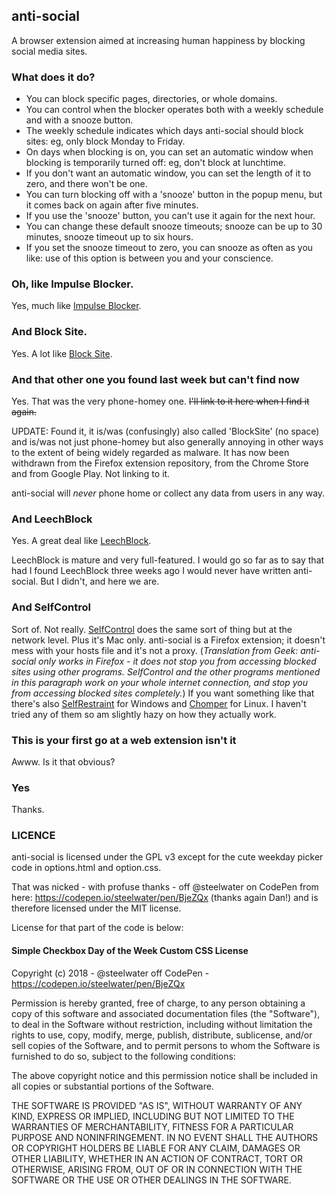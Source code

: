 ## anti-social

A browser extension aimed at increasing human happiness by blocking social
media sites.

### What does it do?

* You can block specific pages, directories, or whole domains.
* You can control when the blocker operates both with a weekly schedule and with a snooze button.
* The weekly schedule indicates which days anti-social should block sites: eg, only block Monday to Friday.
* On days when blocking is on, you can set an automatic window when blocking is temporarily turned off: eg, don't block at lunchtime.
* If you don't want an automatic window, you can set the length of it to zero, and there won't be one.
* You can turn blocking off with a 'snooze' button in the popup menu, but it comes back on again after five minutes.
* If you use the 'snooze' button, you can't use it again for the next hour.
* You can change these default snooze timeouts; snooze can be up to 30 minutes, snooze timeout up to six hours.
* If you set the snooze timeout to zero, you can snooze as often as you like: use of this option is between you and your conscience.

### Oh, like Impulse Blocker.

Yes, much like [Impulse Blocker](https://addons.mozilla.org/en-US/firefox/addon/impulse-blocker/).

### And Block Site.

Yes. A lot like [Block Site](https://addons.mozilla.org/en-US/firefox/addon/block-site-2/).

### And that other one you found last week but can't find now

Yes. That was the very phone-homey one. ~~I'll link to it here when I find it again.~~

UPDATE: Found it, it is/was (confusingly) also called 'BlockSite' (no space) and is/was not just phone-homey but also generally annoying in other ways to the extent of being widely regarded as malware. It has now been withdrawn from the Firefox extension repository, from the Chrome Store and from Google Play. Not linking to it.

anti-social will *never* phone home or collect any data from users in any way.

### And LeechBlock

Yes. A great deal like [LeechBlock](https://addons.mozilla.org/en-GB/firefox/addon/leechblock/).

LeechBlock is mature and very full-featured. I would go so far as to say that had I found LeechBlock three weeks ago I would never have written anti-social. But I didn't, and here we are.

### And SelfControl

Sort of. Not really. [SelfControl](https://selfcontrolapp.com/) does the same sort of thing but at the network level. Plus it's Mac only. anti-social is a Firefox extension; it doesn't mess with your hosts file and it's not a proxy. (*Translation from Geek: anti-social only works in Firefox - it does not stop you from accessing blocked sites using other programs. SelfControl and the other programs mentioned in this paragraph work on your whole internet connection, and stop you from accessing blocked sites completely.*) If you want something like that there's also [SelfRestraint](https://github.com/ParkerK/selfrestraint/) for Windows and [Chomper](https://github.com/aniketpanjwani/chomper) for Linux. I haven't tried any of them so am slightly hazy on how they actually work.

### This is your first go at a web extension isn't it

Awww. Is it that obvious?

### Yes

Thanks.

### LICENCE

anti-social is licensed under the GPL v3 except for the cute weekday picker code in options.html and option.css.

That was nicked - with profuse thanks - off @steelwater on CodePen from here: https://codepen.io/steelwater/pen/BjeZQx (thanks again Dan!) and is therefore licensed under the MIT license.

License for that part of the code is below:

#### Simple Checkbox Day of the Week Custom CSS License

Copyright (c) 2018 - @steelwater off CodePen - https://codepen.io/steelwater/pen/BjeZQx

Permission is hereby granted, free of charge, to any person
obtaining a copy of this software and associated documentation
files (the "Software"), to deal in the Software without restriction,
 including without limitation the rights to use, copy, modify,
merge, publish, distribute, sublicense, and/or sell copies of
the Software, and to permit persons to whom the Software is
furnished to do so, subject to the following conditions:

The above copyright notice and this permission notice shall
be included in all copies or substantial portions of the Software.

THE SOFTWARE IS PROVIDED "AS IS", WITHOUT WARRANTY OF ANY KIND,
EXPRESS OR IMPLIED, INCLUDING BUT NOT LIMITED TO THE WARRANTIES
OF MERCHANTABILITY, FITNESS FOR A PARTICULAR PURPOSE AND
NONINFRINGEMENT. IN NO EVENT SHALL THE AUTHORS OR COPYRIGHT
HOLDERS BE LIABLE FOR ANY CLAIM, DAMAGES OR OTHER LIABILITY,
WHETHER IN AN ACTION OF CONTRACT, TORT OR OTHERWISE, ARISING FROM,
OUT OF OR IN CONNECTION WITH THE SOFTWARE OR THE USE OR OTHER
DEALINGS IN THE SOFTWARE.
